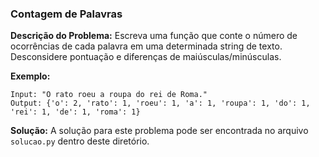 ### Contagem de Palavras

**Descrição do Problema:**
Escreva uma função que conte o número de ocorrências de cada palavra em uma determinada string de texto. Desconsidere pontuação e diferenças de maiúsculas/minúsculas.

**Exemplo:**
```
Input: "O rato roeu a roupa do rei de Roma."
Output: {'o': 2, 'rato': 1, 'roeu': 1, 'a': 1, 'roupa': 1, 'do': 1, 'rei': 1, 'de': 1, 'roma': 1}
```

**Solução:**
A solução para este problema pode ser encontrada no arquivo `solucao.py` dentro deste diretório.
